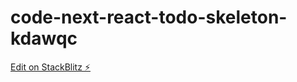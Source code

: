# code-next-react-todo-skeleton-kdawqc

[Edit on StackBlitz ⚡️](https://stackblitz.com/edit/code-next-react-todo-skeleton-kdawqc)